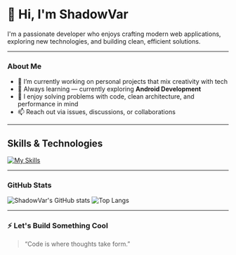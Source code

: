# 👋 Hi, I'm ShadowVar

I'm a passionate developer who enjoys crafting modern web applications, exploring new technologies, and building clean, efficient solutions.

---

### About Me

- 🔭 I’m currently working on personal projects that mix creativity with tech
- 🌱 Always learning — currently exploring **Android Development**
- 🧠 I enjoy solving problems with code, clean architecture, and performance in mind
- 📫 Reach out via issues, discussions, or collaborations

---

## Skills & Technologies

[![My Skills](https://skillicons.dev/icons?i=dart,flutter,html,css,react,nodejs,docker,git,github,vscode,firebase,vercel&perline=6)](https://skillicons.dev)


---

### GitHub Stats

<!-- Remove if you want a super minimal profile -->
![ShadowVar's GitHub stats](https://github-readme-stats.vercel.app/api?username=shadowvar&show_icons=true&theme=radical)
![Top Langs](https://github-readme-stats.vercel.app/api/top-langs/?username=shadowvar&layout=compact&theme=radical)

---

### ⚡ Let's Build Something Cool

> “Code is where thoughts take form.”

